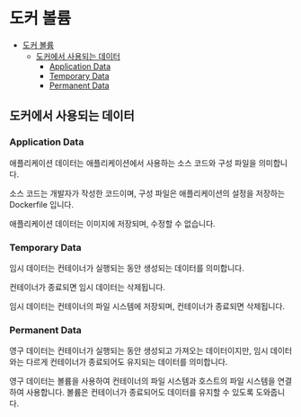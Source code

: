 # 도커 볼륨 

- [도커 볼륨](#도커-볼륨)
  - [도커에서 사용되는 데이터](#도커에서-사용되는-데이터)
    - [Application Data](#application-data)
    - [Temporary Data](#temporary-data)
    - [Permanent Data](#permanent-data)

## 도커에서 사용되는 데이터

### Application Data 

애플리케이션 데이터는 애플리케이션에서 사용하는 소스 코드와 구성 파일을 의미합니다.

소스 코드는 개발자가 작성한 코드이며, 구성 파일은 애플리케이션의 설정을 저장하는 Dockerfile 입니다.

애플리케이션 데이터는 이미지에 저장되며, 수정할 수 없습니다.

### Temporary Data

임시 데이터는 컨테이너가 실행되는 동안 생성되는 데이터를 의미합니다.

컨테이너가 종료되면 임시 데이터는 삭제됩니다.

임시 데이터는 컨테이너의 파일 시스템에 저장되며, 컨테이너가 종료되면 삭제됩니다.

### Permanent Data

영구 데이터는 컨테이너가 실행되는 동안 생성되고 가져오는 데이터이지만,
임시 데이터와는 다르게 컨테이너가 종료되어도 유지되는 데이터를 의미합니다.

영구 데이터는 볼륨을 사용하여 컨테이너의 파일 시스템과 호스트의 파일 시스템을 연결하여 사용합니다.
볼륨은 컨테이너가 종료되어도 데이터를 유지할 수 있도록 도와줍니다.


